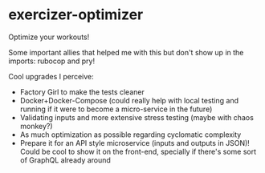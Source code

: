 # exercizer-optimizer
Optimize your workouts!

Some important allies that helped me with this but don't show up in the imports: rubocop and pry!

Cool upgrades I perceive:
- Factory Girl to make the tests cleaner
- Docker+Docker-Compose (could really help with local testing and running if it were to become a micro-service in the future)
- Validating inputs and more extensive stress testing (maybe with chaos monkey?)
- As much optimization as possible regarding cyclomatic complexity
- Prepare it for an API style microservice (inputs and outputs in JSON)! Could be cool to show it on the front-end, specially if there's some sort of GraphQL already around